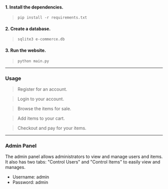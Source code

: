 
#### 1. Install the dependencies.
> ```
> pip install -r requirements.txt
> ```

#### 2. Create a database.
> ```
> sqlite3 e-commerce.db
> ```

#### 3. Run the website.
> ```
> python main.py
> ```

---

### Usage
> Register for an account.

> Login to your account.

> Browse the items for sale.

> Add items to your cart.

> Checkout and pay for your items.

---

### Admin Panel
The admin panel allows administrators to view and manage users and items. It also has two tabs: "Control Users" and "Control Items" to easily view and manages.
  * Username: admin
  * Password: admin
